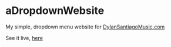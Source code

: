 # aDropdownWebsite
My simple, dropdown menu website for [DylanSantiagoMusic.com](https://dylansantiagomusic.com/)

See it live, [here](https://dylanmartinez.github.io/aDropdownWebsite/)
